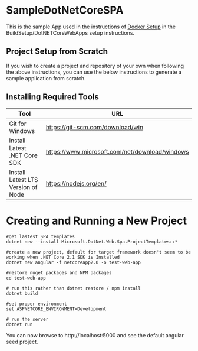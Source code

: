 # SampleDotNetCoreSPA
This is the sample App used in the instructions of [Docker Setup](https://github.com/temporafugiunt/DockerSetupInfo) in the BuildSetup/DotNETCoreWebApps setup instructions.

## Project Setup from Scratch

If you wish to create a project and repository of your own when following the above instructions, you can use the below instructions to generate a sample application from scratch.

## Installing Required Tools
| Tool                               | URL                                              |
| ---------------------------------- | ------------------------------------------------ |
| Git for Windows                    | https://git-scm.com/download/win                 |
| Install Latest .NET Core SDK       | https://www.microsoft.com/net/download/windows   |
| Install Latest LTS Version of Node | https://nodejs.org/en/                           |

# Creating and Running a New Project
```
#get lastest SPA templates
dotnet new --install Microsoft.DotNet.Web.Spa.ProjectTemplates::*

#create a new project, default for target framework doesn't seem to be working when .NET Core 2.1 SDK is Installed
dotnet new angular -f netcoreapp2.0 -o test-web-app

#restore nuget packages and NPM packages
cd test-web-app

# run this rather than dotnet restore / npm install
dotnet build

#set proper environment 
set ASPNETCORE_ENVIRONMENT=Development

# run the server
dotnet run
```

You can now browse to http://localhost:5000 and see the default angular seed project.


